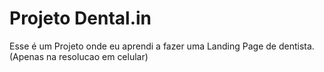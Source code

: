 # Projeto Dental.in

Esse é um Projeto onde eu aprendi a fazer uma Landing Page de dentista.
(Apenas na resolucao em celular)
